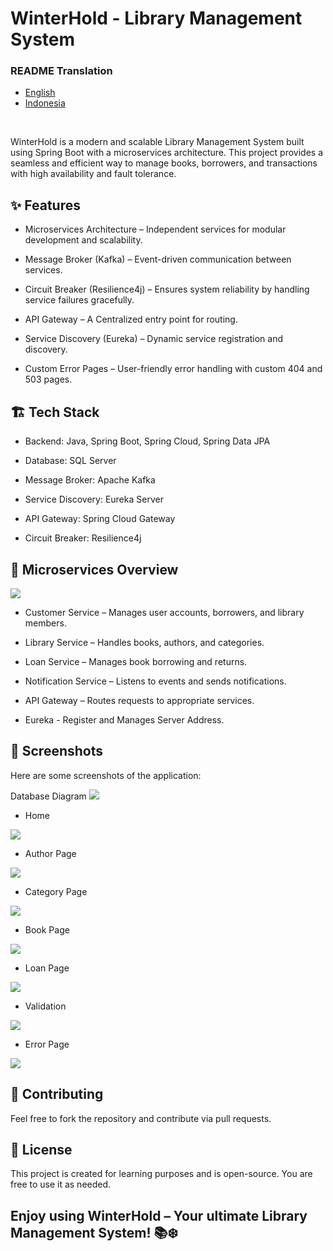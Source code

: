 # WinterHold - Library Management System

<h3>README Translation</h3>
<ul>
  <li><a href="">English</a></li>
  <li><a href="">Indonesia</a></li>
</ul>
<br>

WinterHold is a modern and scalable Library Management System built using Spring Boot with a microservices architecture. This project provides a seamless and efficient way to manage books, borrowers, and transactions with high availability and fault tolerance.

<h2>✨ Features</h2>

* Microservices Architecture – Independent services for modular development and scalability.

* Message Broker (Kafka) – Event-driven communication between services.

* Circuit Breaker (Resilience4j) – Ensures system reliability by handling service failures gracefully.

* API Gateway – A Centralized entry point for routing.

* Service Discovery (Eureka) – Dynamic service registration and discovery.

* Custom Error Pages – User-friendly error handling with custom 404 and 503 pages.

<h2>🏗️ Tech Stack</h2>

* Backend: Java, Spring Boot, Spring Cloud, Spring Data JPA

* Database: SQL Server

* Message Broker: Apache Kafka

* Service Discovery: Eureka Server

* API Gateway: Spring Cloud Gateway

* Circuit Breaker: Resilience4j

<h2>📜 Microservices Overview</h2>

<img src="https://github.com/fer-nando65/WinterHold-microservice/blob/master/screenshot/architecture_microservice.JPG">

* Customer Service – Manages user accounts, borrowers, and library members.

* Library Service – Handles books, authors, and categories.

* Loan Service – Manages book borrowing and returns.

* Notification Service – Listens to events and sends notifications.

* API Gateway – Routes requests to appropriate services.

* Eureka - Register and Manages Server Address.

<h2>📸 Screenshots</h2>

Here are some screenshots of the application:

Database Diagram
<img src="https://github.com/fer-nando65/WinterHold-microservice/blob/master/screenshot/db_full.png">

* Home
<img src="https://github.com/fer-nando65/WinterHold-microservice/blob/master/screenshot/home.JPG">

* Author Page
<img src="https://github.com/fer-nando65/WinterHold-microservice/blob/master/screenshot/author.JPG">

* Category Page
<img src="https://github.com/fer-nando65/WinterHold-microservice/blob/master/screenshot/category.JPG">

* Book Page
<img src="https://github.com/fer-nando65/WinterHold-microservice/blob/master/screenshot/book.JPG">

* Loan Page
<img src="https://github.com/fer-nando65/WinterHold-microservice/blob/master/screenshot/loan.JPG">

* Validation
<img src="https://github.com/fer-nando65/WinterHold-microservice/blob/master/screenshot/validation.JPG">

* Error Page
<img src="https://github.com/fer-nando65/WinterHold-microservice/blob/master/screenshot/errorpage.JPG">

<h2>🤝 Contributing</h2>

Feel free to fork the repository and contribute via pull requests.

<h2>📜 License</h2>

This project is created for learning purposes and is open-source. You are free to use it as needed.

<h2>Enjoy using WinterHold – Your ultimate Library Management System! 📚❄️</h2>
